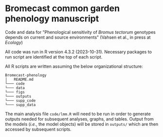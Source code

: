 # Bromecast common garden phenology manuscript

Code and data for "Phenological sensitivity of *Bromus tectorum* genotypes depends on current and source environments" (Vahsen et al., in press at *Ecology*)

All code was run in R version 4.3.2 (2023-10-31). Necessary packages to run script are identified at the top of each script.

All R scripts are written assuming the below organizational structure:
```
Bromecast-phenology
│   README.md
└─── code
└─── data
└─── figs
└─── outputs
└─── supp_code
└─── supp_data
```
The main analysis file ```code/lmm.R``` will need to be run in order to generate outputs needed for subsequent analyses, graphs, and tables. Output from the models (*i.e.*, the model objects) will be stored in ```outputs/``` which are then accessed by subsequent scripts.
